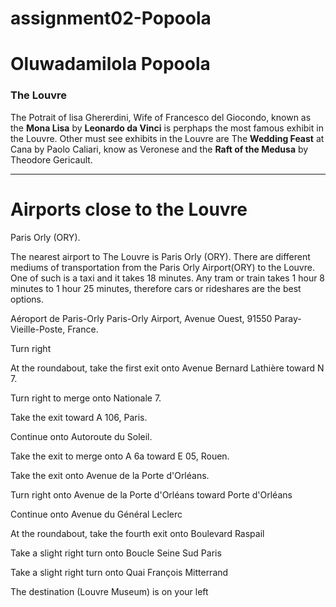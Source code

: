 # assignment02-Popoola
# Oluwadamilola Popoola
### The Louvre

The Potrait of lisa Ghererdini, Wife of Francesco del Giocondo, known as the **Mona Lisa** by **Leonardo da Vinci** is perphaps the most famous exhibit in the Louvre. Other must see exhibits in the Louvre are The **Wedding Feast** at Cana by Paolo Caliari, know as Veronese and the **Raft of the Medusa** by Theodore Gericault.

***
# Airports close to the Louvre
Paris Orly (ORY).

The nearest airport to The Louvre is Paris Orly (ORY). There are different mediums of transportation from the Paris Orly Airport(ORY) to the Louvre. One of such is a taxi and it takes 18 minutes. Any tram or train takes 1 hour 8 minutes  to 1 hour 25 minutes, therefore cars or rideshares are the best options.
	
Aéroport de Paris-Orly
Paris-Orly Airport, Avenue Ouest, 91550 Paray-Vieille-Poste, France.

Turn right
	
At the roundabout, take the first exit onto Avenue Bernard Lathière toward N 7.
	
Turn right to merge onto Nationale 7.
	
Take the exit toward A 106, Paris.
	
Continue onto Autoroute du Soleil.
	
Take the exit to merge onto A 6a toward E 05, Rouen.
	
Take the exit onto Avenue de la Porte d'Orléans.
	
Turn right onto Avenue de la Porte d'Orléans toward Porte d'Orléans
	
Continue onto Avenue du Général Leclerc
	
At the roundabout, take the fourth exit onto Boulevard Raspail
	
Take a slight right turn onto Boucle Seine Sud Paris
	
Take a slight right turn onto Quai François Mitterrand
	
The destination (Louvre Museum) is on your left